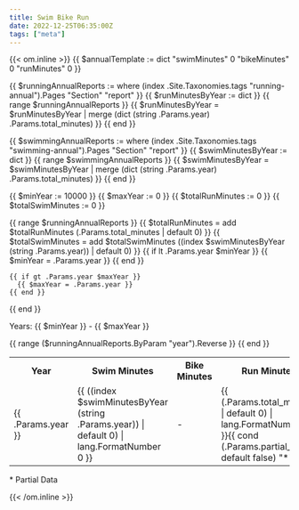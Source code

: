 ```yaml
---
title: Swim Bike Run
date: 2022-12-25T06:35:00Z
tags: ["meta"]
---
```


{{< om.inline >}}
  {{ $annualTemplate := dict "swimMinutes" 0 "bikeMinutes" 0 "runMinutes" 0 }}



  {{ $runningAnnualReports := where (index .Site.Taxonomies.tags "running-annual").Pages "Section" "report" }}
  {{ $runMinutesByYear := dict }}
  {{ range $runningAnnualReports }}
    {{ $runMinutesByYear = $runMinutesByYear | merge (dict (string .Params.year) .Params.total_minutes) }}
  {{ end }}

  {{ $swimmingAnnualReports := where (index .Site.Taxonomies.tags "swimming-annual").Pages "Section" "report" }}
  {{ $swimMinutesByYear := dict }}
  {{ range $swimmingAnnualReports }}
    {{ $swimMinutesByYear = $swimMinutesByYear | merge (dict (string .Params.year) .Params.total_minutes) }}
  {{ end }}

  {{ $minYear := 10000 }}
  {{ $maxYear := 0 }}
  {{ $totalRunMinutes := 0 }}
  {{ $totalSwimMinutes := 0 }}

  {{ range $runningAnnualReports }}
    {{ $totalRunMinutes = add $totalRunMinutes (.Params.total_minutes | default 0) }}
    {{ $totalSwimMinutes = add $totalSwimMinutes ((index $swimMinutesByYear (string .Params.year)) | default 0) }}
    {{ if lt .Params.year $minYear }}
      {{ $minYear = .Params.year }}
    {{ end }}

    {{ if gt .Params.year $maxYear }}
      {{ $maxYear = .Params.year }}
    {{ end }}
  {{ end }}

  <p>Years: {{ $minYear }} - {{ $maxYear }}</p>
  <table>
    <tr>
      <th>Year</th>
      <th>Swim Minutes</th>
      <th>Bike Minutes</th>
      <th>Run Minutes</th>
    </tr>
  {{ range ($runningAnnualReports.ByParam "year").Reverse }}
    <tr>
      <td>{{ .Params.year }}</td>
      <td>{{ ((index $swimMinutesByYear (string .Params.year)) | default 0) | lang.FormatNumber 0 }}</td>
      <td> - </td>
      <td>{{ (.Params.total_minutes | default 0) | lang.FormatNumber 0 }}{{ cond (.Params.partial_data | default false) "*" "" }}</td>
    </tr>
  {{ end }}
  </table>

  <p>* Partial Data</p>
{{< /om.inline >}}
